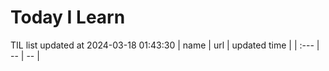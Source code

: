 # Today I Learn 
TIL list updated at 2024-03-18 01:43:30
| name | url | updated time |
| :--- | -- | -- |
